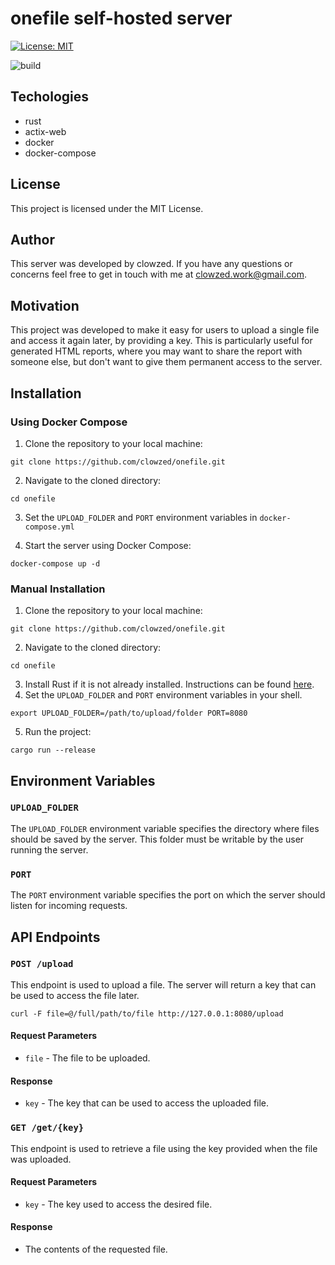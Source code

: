 # onefile self-hosted server
[![License: MIT](https://img.shields.io/badge/License-MIT-gree.svg)](https://opensource.org/licenses/MIT)

![build](https://github.com/clowzed/onefile/actions/workflows/build.yml/badge.svg)


## Techologies
- rust
- actix-web
- docker
- docker-compose

## License
This project is licensed under the MIT License.

## Author
This server was developed by clowzed. If you have any questions or concerns feel free to get in touch with me at clowzed.work@gmail.com.

## Motivation
This project was developed to make it easy for users to upload a single file and access it again later, by providing a key. This is particularly useful for generated HTML reports, where you may want to share the report with someone else, but don't want to give them permanent access to the server. 

## Installation

### Using Docker Compose

1. Clone the repository to your local machine:
```
git clone https://github.com/clowzed/onefile.git
```
2. Navigate to the cloned directory:
```
cd onefile
```
3. Set the `UPLOAD_FOLDER` and `PORT` environment variables in `docker-compose.yml`

4. Start the server using Docker Compose:
```
docker-compose up -d
```

### Manual Installation

1. Clone the repository to your local machine:
```
git clone https://github.com/clowzed/onefile.git
```
2. Navigate to the cloned directory:
```
cd onefile
```
3. Install Rust if it is not already installed. Instructions can be found [here](https://www.rust-lang.org/tools/install).
4. Set the `UPLOAD_FOLDER` and `PORT` environment variables in your shell. 
```
export UPLOAD_FOLDER=/path/to/upload/folder PORT=8080
```
5. Run the project:
```
cargo run --release
```

## Environment Variables

### `UPLOAD_FOLDER`
The `UPLOAD_FOLDER` environment variable specifies the directory where files should be saved by the server. This folder must be writable by the user running the server. 

### `PORT`
The `PORT` environment variable specifies the port on which the server should listen for incoming requests. 

## API Endpoints

### `POST /upload`
This endpoint is used to upload a file. The server will return a key that can be used to access the file later. 
```
curl -F file=@/full/path/to/file http://127.0.0.1:8080/upload 
```

#### Request Parameters
- `file` - The file to be uploaded. 

#### Response
- `key` - The key that can be used to access the uploaded file. 

### `GET /get/{key}`
This endpoint is used to retrieve a file using the key provided when the file was uploaded. 

#### Request Parameters
- `key` - The key used to access the desired file. 

#### Response
- The contents of the requested file.

